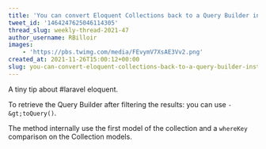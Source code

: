 ```yaml
---
title: 'You can convert Eloquent Collections back to a Query Builder instance'
tweet_id: '1464247625046114305'
thread_slug: weekly-thread-2021-47
author_username: RBilloir
images:
    - 'https://pbs.twimg.com/media/FEvymV7XsAE3Vv2.png'
created_at: 2021-11-26T15:00:12+00:00
slug: you-can-convert-eloquent-collections-back-to-a-query-builder-instance
---
```

A tiny tip about #laravel eloquent.

To retrieve the Query Builder after filtering the results: you can use `-&gt;toQuery()`.

The method internally use the first model of the collection and a `whereKey` comparison on the Collection models.